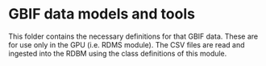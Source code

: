 # GBIF data models and tools
This folder contains the necessary definitions for that GBIF data. These are for use only in the GPU (i.e. RDMS module). The CSV files are read and ingested into the RDBM using the class definitions of this module.


